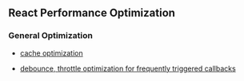 ## React Performance Optimization

### General Optimization

- [cache optimization](./react-performance-optimization/general-optimization/04-cache-optimization.md)

- [debounce, throttle optimization for frequently triggered callbacks
](./react-performance-optimization/general-optimization/05-debounce-throttle.md)

